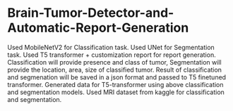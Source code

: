 # Brain-Tumor-Detector-and-Automatic-Report-Generation
Used MobileNetV2 for Classification task.
Used UNet for Segmentation task.
Used T5 transformer + customization report for report generation.
Classification will provide presence and class of tumor, Segmentation will provide the location, area, size of classified tumor.
Result of classification and segmenation will be saved in a json format and passed to T5 finetuned transformer.
Generated data for T5-transformer using above classification and segmentation models.
Used MRI dataset from kaggle for classification and segmentation.
